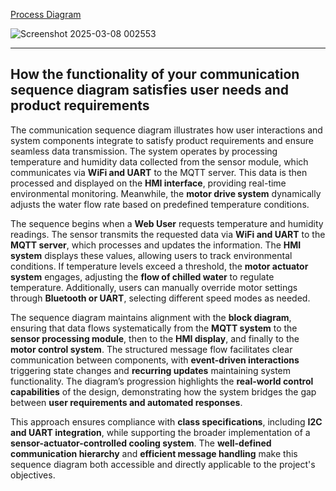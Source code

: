 [Process Diagram](https://app.diagrams.net/#G1YnGLDMCkIUuk0xOXI2Jxs83gCzxwHKuU#%7B%22pageId%22%3A%22pc2VwhXcHSOIUS0fXVyV%22%7D)

![Screenshot 2025-03-08 002553](https://github.com/user-attachments/assets/378fe910-acfc-4388-b1a4-41c9dcc8e059)

---
How the functionality of your communication sequence diagram satisfies user needs and product requirements 
---
The communication sequence diagram illustrates how user interactions and system components integrate to satisfy product requirements and ensure seamless data transmission. The system operates by processing temperature and humidity data collected from the sensor module, which communicates via **WiFi and UART** to the MQTT server. This data is then processed and displayed on the **HMI interface**, providing real-time environmental monitoring. Meanwhile, the **motor drive system** dynamically adjusts the water flow rate based on predefined temperature conditions.

The sequence begins when a **Web User** requests temperature and humidity readings. The sensor transmits the requested data via **WiFi and UART** to the **MQTT server**, which processes and updates the information. The **HMI system** displays these values, allowing users to track environmental conditions. If temperature levels exceed a threshold, the **motor actuator system** engages, adjusting the **flow of chilled water** to regulate temperature. Additionally, users can manually override motor settings through **Bluetooth or UART**, selecting different speed modes as needed.

The sequence diagram maintains alignment with the **block diagram**, ensuring that data flows systematically from the **MQTT system** to the **sensor processing module**, then to the **HMI display**, and finally to the **motor control system**. The structured message flow facilitates clear communication between components, with **event-driven interactions** triggering state changes and **recurring updates** maintaining system functionality. The diagram’s progression highlights the **real-world control capabilities** of the design, demonstrating how the system bridges the gap between **user requirements and automated responses**.

This approach ensures compliance with **class specifications**, including **I2C and UART integration**, while supporting the broader implementation of a **sensor-actuator-controlled cooling system**. The **well-defined communication hierarchy** and **efficient message handling** make this sequence diagram both accessible and directly applicable to the project's objectives.


